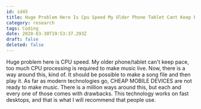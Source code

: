 ```yaml
---
id: id45
title: Huge Problem Here Is Cpu Speed My Older Phone Tablet Cant Keep Pace Too Much Cpu Processing Is Required To Make Music Live N...
category: research
tags: Coding
date: 2020-03-30T19:53:37.293Z
draft: false
deleted: false
---
```


Huge problem here is CPU speed. My older phone/tablet can't keep pace, too much CPU processing is required to make music live. Now, there is a way around this, kind of. It should be possible to make a song file and then play it. As far as modern technologies go, CHEAP MOBILE DEVICES are not ready to make music. There is a million ways around this, but each and every one of those comes with drawbacks. This technology works on fast desktops, and that is what I will recommend that people use.